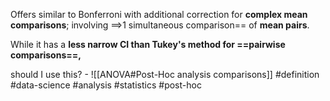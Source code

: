 Offers similar to Bonferroni with additional correction for **complex mean comparisons**; involving ==\>1 simultaneous comparison== of **mean pairs**.

While it has a **less narrow CI than Tukey's method for ==pairwise comparisons==,** 

should I use this? - ![[ANOVA#Post-Hoc analysis comparisons]]
#definition #data-science #analysis #statistics #post-hoc